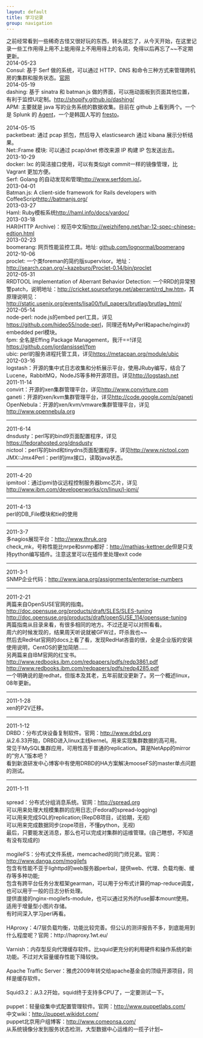 ```yaml
---
layout: default
title: 学习记录
group: navigation
---
```

<div class="row">
之前经常看到一些稀奇古怪又很好玩的东西，转头就忘了，从今天开始，在这里记录一些工作用得上用不上能用得上不用用得上的名词，免得以后再忘了~~不定期更新。<br />
2014-05-23<br />
Consul: 基于 Serf 做的系统，可以通过 HTTP、DNS 和命令三种方式来管理跨机房的集群和服务状态。<a href="http://www.consul.io">官网</a><br />
2014-05-19<br />
dashing: 基于 sinatra 和 batman.js 做的界面，可以拖动面板到页面其他位置，有利于监控UI定制。<a href="http://shopify.github.io/dashing/">http://shopify.github.io/dashing/</a><br />
APM: 主要就是 java 写的业务系统的数据收集。目前在 github 上看到两个。一个是 Splunk 的 <a href="https://github.com/damiendallimore/SplunkJavaAgent">Agent</a>，一个是韩国人写的 <a href="https://github.com/owlab/fresto">fresto</a>。<br />
<br />
2014-05-15<br />
packetbeat: 通过 pcap 抓包，然后导入 elasticsearch 通过 kibana 展示分析结果。<br />
Net::Frame 模块: 可以通过 pcap/dnet 修改来源 IP 构建 IP 包发送出去。<br />
2013-10-29<br />
docker: lxc 的简洁接口使用，可以有类似git commit一样的镜像管理，比 Vagrant 更加方便。<br />
Serf: Golang 的自动发现和管理<a href="http://www.serfdom.io/">http://www.serfdom.io/</a>。<br />
2013-04-01<br />
Batman.js: A client-side framework for Rails developers with CoffeeScript<a href="http://batmanjs.org/">http://batmanjs.org/</a><br />
2013-03-27<br />
Haml: Ruby模板系统<a href="http://haml.info/docs/yardoc/">http://haml.info/docs/yardoc/</a><br />
2013-03-18<br />
HAR(HTTP Archive)：规范中文版<a href="http://weizhifeng.net/har-12-spec-chinese-edtion.html">http://weizhifeng.net/har-12-spec-chinese-edtion.html</a><br />
2013-02-23<br />
boomerang: 网页性能监控工具。地址: <a href="http://lognormal.github.com/bomerang/doc/howtos/index.html">github.com/lognormal/boomerang</a><br />
2012-10-06<br />
proclet: 一个类foreman的简约版supervisor。地址：<a href="http://search.cpan.org/~kazeburo/Proclet-0.14/bin/proclet">http://search.cpan.org/~kazeburo/Proclet-0.14/bin/proclet</a><br />
2012-05-31<br />
RRDTOOL implementation of Aberrant Behavior Detection: 一个RRD的异常预警patch，说明地址：<a href="http://cricket.sourceforge.net/aberrant/rrd_hw.htm">http://cricket.sourceforge.net/aberrant/rrd_hw.htm</a>，其原理说明见：<a href="http://static.usenix.org/events/lisa00/full_papers/brutlag/brutlag_html/">http://static.usenix.org/events/lisa00/full_papers/brutlag/brutlag_html/</a><br />
2012-05-14<br />
node-perl: node.js的embed perl工具，详见<a href="https://github.com/hideo55/node-perl">https://github.com/hideo55/node-perl</a>，同理还有MyPerl和apache/nginx的embedded perl模块。<br />
fpm: 全名是Effing Package Management，我汗==!详见<a href="https://github.com/jordansissel/fpm">https://github.com/jordansissel/fpm</a><br />
ubic: perl的服务进程托管工具，详见<a href="https://metacpan.org/module/ubic">https://metacpan.org/module/ubic</a><br />
2012-03-16<br />
logstash：开源的集中式日志收集和分析展示平台，使用JRuby编写，结合了Lucene，RabbitMQ，NodeJS等多种开源项目。详见<a href="http://logstash.net">http://logstash.net</a><br />
2011-11-14<br />
convirt：开源的xen集群管理平台，详见<a href="http://www.convirture.com">http://www.convirture.com</a><br />
ganeti：开源的xen/kvm集群管理平台，详见<a href="http://code.google.com/p/ganeti">http://code.google.com/p/ganeti</a><br />
OpenNebula：开源的xen/kvm/vmware集群管理平台，详见<a href="http://www.opennebula.org">http://www.opennebula.org</a><br />
<hr />
2011-6-14<br />
dnsdusty：perl写的bind9页面配置程序，详见<a href="https://fedorahosted.org/dnsdusty/">https://fedorahosted.org/dnsdusty</a><br />
nictool：perl写的bind和tinydns页面配置程序，详见<a href="http://www.nictool.com">http://www.nictool.com</a><br />
JMX::Jmx4Perl：perl的jmx接口，读取java状态。<br />
<hr />
2011-4-20<br />
ipmitool：通过ipmi协议远程控制服务器bmc芯片，详见<a href="http://www.ibm.com/developerworks/cn/linux/l-ipmi/">http://www.ibm.com/developerworks/cn/linux/l-ipmi/</a><br />
<hr />
2011-4-13<br />
perl的DB_File模块和tie的使用<br />
<hr />
2011-3-7<br />
多nagios展现平台：<a href="http://www.thruk.org">http://www.thruk.org</a><br />
check_mk，号称性能比nrpe和snmp都好：<a href="http://mathias-kettner.de">http://mathias-kettner.de</a>但是只支持python编写插件。注意这里可以在插件里处理exit code<br />
<hr />
2011-3-1<br />
SNMP企业代码：<a href="http://www.iana.org/assignments/enterprise-numbers">http://www.iana.org/assignments/enterprise-numbers</a><br />
<hr />
2011-2-21<br />
两篇来自OpenSUSE官网的指南。<br />
<a href="http://doc.opensuse.org/products/draft/SLES/SLES-tuning">http://doc.opensuse.org/products/draft/SLES/SLES-tuning</a><br />
<a href="http://doc.opensuse.org/products/draft/openSUSE_114/opensuse-tuning">http://doc.opensuse.org/products/draft/openSUSE_114/opensuse-tuning</a><br />
两篇指南从目录来看，有很多相同的地方。不过还是可以对照看看。<br />
周六的时候发现的，结果周天听说就被GFW过，吓杀我也~~<br />
然后去RedHat官网的docs上看了看，发现RedHat吝啬的很，全是企业版的安装使用说明，CentOS的更加简陋……<br />
另两篇来自IBM官网的红宝书。<br />
<a href="http://www.redbooks.ibm.com/redpapers/pdfs/redp3861.pdf">http://www.redbooks.ibm.com/redpapers/pdfs/redp3861.pdf</a><br />
<a href="http://www.redbooks.ibm.com/redpapers/pdfs/redp4285.pdf">http://www.redbooks.ibm.com/redpapers/pdfs/redp4285.pdf</a><br />
一个明确说的是redhat，但版本及其老，五年前就没更新了。另一个概述linux，08年更新。<br />
<hr />
2011-1-28<br />
xen的P2V迁移。<br />
<hr />
2011-1-12<br />
DRBD：分布式块设备复制软件。官网：<a href="http://www.drbd.org/">http://www.drbd.org</a><br />
从2.6.33开始，DRBD进入linux主线kernel。用来实现集群数据的高可用。<br />
常见于MySQL集群应用，可用性高于普通的replication。算是NetApp的mirror的“穷人”版本吧？<br />
看到新浪研发中心博客中有使用DRBD的HA方案解决mooseFS的master单点问题的测试。<br />
<hr />
2011-1-11<br />
<br />
spread：分布式分组消息系统。官网：<a href="http://spread.org/">http://spread.org</a><br />
        可以用来处理大规模集群的应用日志;(Fedora的spread-logging)<br />
        可以用来完成SQL的replication;(RepDB项目，试验期，无视)<br />
        可以用来完成数据同步(zope项目，不懂python，无视)<br />
        最后，只要能发送消息，那么也可以完成对集群的运维管理。(自己瞎想，不知道有没有现成的)<br />
<br />
mogileFS：分布式文件系统，memcached的同门师兄弟。官网：<a href="http://www.danga.com/mogilefs/">http://www.danga.com/mogilefs</a><br />
        包含有性能不亚于lighttpd的web服务器perbal，提供web、代理、负载均衡、缓存等多种功能;<br />
        包含有跨平台任务分发框架gearman，可以用于分布式计算的map-reduce调度，也可以用于一般的日志分析处理。<br />
        提供直接的nginx-mogilefs-module，也可以通过另外的fuse脚本mount使用。<br />
        适用于增量型小图片存储。<br />
        有时间深入学习perl再看。<br />
<br />
HAproxy：4/7层负载均衡，功能比较完善。但公认的测评报告不多，到底能用到什么程度呢？官网：http://haproxy.1wt.eu/<br />
<br />
Varnish：内存型反向代理缓存软件。比squid更充分的利用硬件和操作系统的新功能。不过对大容量缓存性能下降较快。<br />
<br />
Apache Traffic Server：雅虎2009年转交给apache基金会的顶级开源项目，同样是缓存软件。<br />
<br />
Squid3.2：从3.2开始，squid终于支持多CPU了，一定要测试一下。<br />
<br />
puppet：轻量级集中式配置管理软件。官网：<a href="http://www.puppetlabs.com/">http://www.puppetlabs.com/</a><br />
        中文wiki：<a href="http://puppet.wikidot.com/">http://puppet.wikidot.com/</a><br />
        puppet北京用户组博客：<a href="http://www.comeonsa.com">http://www.comeonsa.com/</a><br />
        从系统镜像分发到服务状态检测，大型数据中心运维的一揽子计划~<br />
</div><br />

